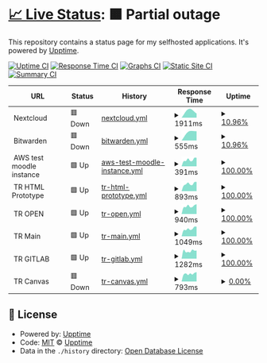 # [📈 Live Status](https://ldunkum.github.io/status/): <!--live status--> **🟧 Partial outage**

This repository contains a status page for my selfhosted applications. It's powered by [Upptime](https://github.com/upptime/upptime).

[![Uptime CI](https://github.com/ldunkum/upptime/workflows/Uptime%20CI/badge.svg)](https://github.com/ldunkum/upptime/actions?query=workflow%3A%22Uptime+CI%22)
[![Response Time CI](https://github.com/ldunkum/upptime/workflows/Response%20Time%20CI/badge.svg)](https://github.com/ldunkum/upptime/actions?query=workflow%3A%22Response+Time+CI%22)
[![Graphs CI](https://github.com/ldunkum/upptime/workflows/Graphs%20CI/badge.svg)](https://github.com/ldunkum/upptime/actions?query=workflow%3A%22Graphs+CI%22)
[![Static Site CI](https://github.com/ldunkum/upptime/workflows/Static%20Site%20CI/badge.svg)](https://github.com/ldunkum/upptime/actions?query=workflow%3A%22Static+Site+CI%22)
[![Summary CI](https://github.com/ldunkum/upptime/workflows/Summary%20CI/badge.svg)](https://github.com/ldunkum/upptime/actions?query=workflow%3A%22Summary+CI%22)

<!--start: status pages-->
<!-- This summary is generated by Upptime (https://github.com/upptime/upptime) -->
<!-- Do not edit this manually, your changes will be overwritten -->
<!-- prettier-ignore -->
| URL | Status | History | Response Time | Uptime |
| --- | ------ | ------- | ------------- | ------ |
| <img alt="" src="https://nextcloud.com/wp-content/themes/next/assets/img/common/favicon.png" height="13"> Nextcloud | 🟥 Down | [nextcloud.yml](https://github.com/ldunkum/status/commits/HEAD/history/nextcloud.yml) | <details><summary><img alt="Response time graph" src="./graphs/nextcloud/response-time-week.png" height="20"> 1911ms</summary><br><a href="https://ldunkum.github.io/status/history/nextcloud"><img alt="Response time 1697" src="https://img.shields.io/endpoint?url=https%3A%2F%2Fraw.githubusercontent.com%2Fldunkum%2Fstatus%2FHEAD%2Fapi%2Fnextcloud%2Fresponse-time.json"></a><br><a href="https://ldunkum.github.io/status/history/nextcloud"><img alt="24-hour response time 0" src="https://img.shields.io/endpoint?url=https%3A%2F%2Fraw.githubusercontent.com%2Fldunkum%2Fstatus%2FHEAD%2Fapi%2Fnextcloud%2Fresponse-time-day.json"></a><br><a href="https://ldunkum.github.io/status/history/nextcloud"><img alt="7-day response time 1911" src="https://img.shields.io/endpoint?url=https%3A%2F%2Fraw.githubusercontent.com%2Fldunkum%2Fstatus%2FHEAD%2Fapi%2Fnextcloud%2Fresponse-time-week.json"></a><br><a href="https://ldunkum.github.io/status/history/nextcloud"><img alt="30-day response time 1405" src="https://img.shields.io/endpoint?url=https%3A%2F%2Fraw.githubusercontent.com%2Fldunkum%2Fstatus%2FHEAD%2Fapi%2Fnextcloud%2Fresponse-time-month.json"></a><br><a href="https://ldunkum.github.io/status/history/nextcloud"><img alt="1-year response time 1697" src="https://img.shields.io/endpoint?url=https%3A%2F%2Fraw.githubusercontent.com%2Fldunkum%2Fstatus%2FHEAD%2Fapi%2Fnextcloud%2Fresponse-time-year.json"></a></details> | <details><summary><a href="https://ldunkum.github.io/status/history/nextcloud">10.96%</a></summary><a href="https://ldunkum.github.io/status/history/nextcloud"><img alt="All-time uptime 81.19%" src="https://img.shields.io/endpoint?url=https%3A%2F%2Fraw.githubusercontent.com%2Fldunkum%2Fstatus%2FHEAD%2Fapi%2Fnextcloud%2Fuptime.json"></a><br><a href="https://ldunkum.github.io/status/history/nextcloud"><img alt="24-hour uptime 0.00%" src="https://img.shields.io/endpoint?url=https%3A%2F%2Fraw.githubusercontent.com%2Fldunkum%2Fstatus%2FHEAD%2Fapi%2Fnextcloud%2Fuptime-day.json"></a><br><a href="https://ldunkum.github.io/status/history/nextcloud"><img alt="7-day uptime 10.96%" src="https://img.shields.io/endpoint?url=https%3A%2F%2Fraw.githubusercontent.com%2Fldunkum%2Fstatus%2FHEAD%2Fapi%2Fnextcloud%2Fuptime-week.json"></a><br><a href="https://ldunkum.github.io/status/history/nextcloud"><img alt="30-day uptime 48.16%" src="https://img.shields.io/endpoint?url=https%3A%2F%2Fraw.githubusercontent.com%2Fldunkum%2Fstatus%2FHEAD%2Fapi%2Fnextcloud%2Fuptime-month.json"></a><br><a href="https://ldunkum.github.io/status/history/nextcloud"><img alt="1-year uptime 81.19%" src="https://img.shields.io/endpoint?url=https%3A%2F%2Fraw.githubusercontent.com%2Fldunkum%2Fstatus%2FHEAD%2Fapi%2Fnextcloud%2Fuptime-year.json"></a></details>
| <img alt="" src="https://bitwarden.com/favicon-32x32.png" height="13"> Bitwarden | 🟥 Down | [bitwarden.yml](https://github.com/ldunkum/status/commits/HEAD/history/bitwarden.yml) | <details><summary><img alt="Response time graph" src="./graphs/bitwarden/response-time-week.png" height="20"> 555ms</summary><br><a href="https://ldunkum.github.io/status/history/bitwarden"><img alt="Response time 719" src="https://img.shields.io/endpoint?url=https%3A%2F%2Fraw.githubusercontent.com%2Fldunkum%2Fstatus%2FHEAD%2Fapi%2Fbitwarden%2Fresponse-time.json"></a><br><a href="https://ldunkum.github.io/status/history/bitwarden"><img alt="24-hour response time 0" src="https://img.shields.io/endpoint?url=https%3A%2F%2Fraw.githubusercontent.com%2Fldunkum%2Fstatus%2FHEAD%2Fapi%2Fbitwarden%2Fresponse-time-day.json"></a><br><a href="https://ldunkum.github.io/status/history/bitwarden"><img alt="7-day response time 555" src="https://img.shields.io/endpoint?url=https%3A%2F%2Fraw.githubusercontent.com%2Fldunkum%2Fstatus%2FHEAD%2Fapi%2Fbitwarden%2Fresponse-time-week.json"></a><br><a href="https://ldunkum.github.io/status/history/bitwarden"><img alt="30-day response time 611" src="https://img.shields.io/endpoint?url=https%3A%2F%2Fraw.githubusercontent.com%2Fldunkum%2Fstatus%2FHEAD%2Fapi%2Fbitwarden%2Fresponse-time-month.json"></a><br><a href="https://ldunkum.github.io/status/history/bitwarden"><img alt="1-year response time 719" src="https://img.shields.io/endpoint?url=https%3A%2F%2Fraw.githubusercontent.com%2Fldunkum%2Fstatus%2FHEAD%2Fapi%2Fbitwarden%2Fresponse-time-year.json"></a></details> | <details><summary><a href="https://ldunkum.github.io/status/history/bitwarden">10.96%</a></summary><a href="https://ldunkum.github.io/status/history/bitwarden"><img alt="All-time uptime 81.43%" src="https://img.shields.io/endpoint?url=https%3A%2F%2Fraw.githubusercontent.com%2Fldunkum%2Fstatus%2FHEAD%2Fapi%2Fbitwarden%2Fuptime.json"></a><br><a href="https://ldunkum.github.io/status/history/bitwarden"><img alt="24-hour uptime 0.00%" src="https://img.shields.io/endpoint?url=https%3A%2F%2Fraw.githubusercontent.com%2Fldunkum%2Fstatus%2FHEAD%2Fapi%2Fbitwarden%2Fuptime-day.json"></a><br><a href="https://ldunkum.github.io/status/history/bitwarden"><img alt="7-day uptime 10.96%" src="https://img.shields.io/endpoint?url=https%3A%2F%2Fraw.githubusercontent.com%2Fldunkum%2Fstatus%2FHEAD%2Fapi%2Fbitwarden%2Fuptime-week.json"></a><br><a href="https://ldunkum.github.io/status/history/bitwarden"><img alt="30-day uptime 48.16%" src="https://img.shields.io/endpoint?url=https%3A%2F%2Fraw.githubusercontent.com%2Fldunkum%2Fstatus%2FHEAD%2Fapi%2Fbitwarden%2Fuptime-month.json"></a><br><a href="https://ldunkum.github.io/status/history/bitwarden"><img alt="1-year uptime 81.43%" src="https://img.shields.io/endpoint?url=https%3A%2F%2Fraw.githubusercontent.com%2Fldunkum%2Fstatus%2FHEAD%2Fapi%2Fbitwarden%2Fuptime-year.json"></a></details>
| <img alt="" src="https://favicons.githubusercontent.com/null" height="13"> AWS test moodle instance | 🟩 Up | [aws-test-moodle-instance.yml](https://github.com/ldunkum/status/commits/HEAD/history/aws-test-moodle-instance.yml) | <details><summary><img alt="Response time graph" src="./graphs/aws-test-moodle-instance/response-time-week.png" height="20"> 391ms</summary><br><a href="https://ldunkum.github.io/status/history/aws-test-moodle-instance"><img alt="Response time 417" src="https://img.shields.io/endpoint?url=https%3A%2F%2Fraw.githubusercontent.com%2Fldunkum%2Fstatus%2FHEAD%2Fapi%2Faws-test-moodle-instance%2Fresponse-time.json"></a><br><a href="https://ldunkum.github.io/status/history/aws-test-moodle-instance"><img alt="24-hour response time 312" src="https://img.shields.io/endpoint?url=https%3A%2F%2Fraw.githubusercontent.com%2Fldunkum%2Fstatus%2FHEAD%2Fapi%2Faws-test-moodle-instance%2Fresponse-time-day.json"></a><br><a href="https://ldunkum.github.io/status/history/aws-test-moodle-instance"><img alt="7-day response time 391" src="https://img.shields.io/endpoint?url=https%3A%2F%2Fraw.githubusercontent.com%2Fldunkum%2Fstatus%2FHEAD%2Fapi%2Faws-test-moodle-instance%2Fresponse-time-week.json"></a><br><a href="https://ldunkum.github.io/status/history/aws-test-moodle-instance"><img alt="30-day response time 362" src="https://img.shields.io/endpoint?url=https%3A%2F%2Fraw.githubusercontent.com%2Fldunkum%2Fstatus%2FHEAD%2Fapi%2Faws-test-moodle-instance%2Fresponse-time-month.json"></a><br><a href="https://ldunkum.github.io/status/history/aws-test-moodle-instance"><img alt="1-year response time 417" src="https://img.shields.io/endpoint?url=https%3A%2F%2Fraw.githubusercontent.com%2Fldunkum%2Fstatus%2FHEAD%2Fapi%2Faws-test-moodle-instance%2Fresponse-time-year.json"></a></details> | <details><summary><a href="https://ldunkum.github.io/status/history/aws-test-moodle-instance">100.00%</a></summary><a href="https://ldunkum.github.io/status/history/aws-test-moodle-instance"><img alt="All-time uptime 99.99%" src="https://img.shields.io/endpoint?url=https%3A%2F%2Fraw.githubusercontent.com%2Fldunkum%2Fstatus%2FHEAD%2Fapi%2Faws-test-moodle-instance%2Fuptime.json"></a><br><a href="https://ldunkum.github.io/status/history/aws-test-moodle-instance"><img alt="24-hour uptime 100.00%" src="https://img.shields.io/endpoint?url=https%3A%2F%2Fraw.githubusercontent.com%2Fldunkum%2Fstatus%2FHEAD%2Fapi%2Faws-test-moodle-instance%2Fuptime-day.json"></a><br><a href="https://ldunkum.github.io/status/history/aws-test-moodle-instance"><img alt="7-day uptime 100.00%" src="https://img.shields.io/endpoint?url=https%3A%2F%2Fraw.githubusercontent.com%2Fldunkum%2Fstatus%2FHEAD%2Fapi%2Faws-test-moodle-instance%2Fuptime-week.json"></a><br><a href="https://ldunkum.github.io/status/history/aws-test-moodle-instance"><img alt="30-day uptime 100.00%" src="https://img.shields.io/endpoint?url=https%3A%2F%2Fraw.githubusercontent.com%2Fldunkum%2Fstatus%2FHEAD%2Fapi%2Faws-test-moodle-instance%2Fuptime-month.json"></a><br><a href="https://ldunkum.github.io/status/history/aws-test-moodle-instance"><img alt="1-year uptime 99.99%" src="https://img.shields.io/endpoint?url=https%3A%2F%2Fraw.githubusercontent.com%2Fldunkum%2Fstatus%2FHEAD%2Fapi%2Faws-test-moodle-instance%2Fuptime-year.json"></a></details>
| <img alt="" src="https://favicons.githubusercontent.com/null" height="13"> TR HTML Prototype | 🟩 Up | [tr-html-prototype.yml](https://github.com/ldunkum/status/commits/HEAD/history/tr-html-prototype.yml) | <details><summary><img alt="Response time graph" src="./graphs/tr-html-prototype/response-time-week.png" height="20"> 893ms</summary><br><a href="https://ldunkum.github.io/status/history/tr-html-prototype"><img alt="Response time 966" src="https://img.shields.io/endpoint?url=https%3A%2F%2Fraw.githubusercontent.com%2Fldunkum%2Fstatus%2FHEAD%2Fapi%2Ftr-html-prototype%2Fresponse-time.json"></a><br><a href="https://ldunkum.github.io/status/history/tr-html-prototype"><img alt="24-hour response time 772" src="https://img.shields.io/endpoint?url=https%3A%2F%2Fraw.githubusercontent.com%2Fldunkum%2Fstatus%2FHEAD%2Fapi%2Ftr-html-prototype%2Fresponse-time-day.json"></a><br><a href="https://ldunkum.github.io/status/history/tr-html-prototype"><img alt="7-day response time 893" src="https://img.shields.io/endpoint?url=https%3A%2F%2Fraw.githubusercontent.com%2Fldunkum%2Fstatus%2FHEAD%2Fapi%2Ftr-html-prototype%2Fresponse-time-week.json"></a><br><a href="https://ldunkum.github.io/status/history/tr-html-prototype"><img alt="30-day response time 855" src="https://img.shields.io/endpoint?url=https%3A%2F%2Fraw.githubusercontent.com%2Fldunkum%2Fstatus%2FHEAD%2Fapi%2Ftr-html-prototype%2Fresponse-time-month.json"></a><br><a href="https://ldunkum.github.io/status/history/tr-html-prototype"><img alt="1-year response time 966" src="https://img.shields.io/endpoint?url=https%3A%2F%2Fraw.githubusercontent.com%2Fldunkum%2Fstatus%2FHEAD%2Fapi%2Ftr-html-prototype%2Fresponse-time-year.json"></a></details> | <details><summary><a href="https://ldunkum.github.io/status/history/tr-html-prototype">100.00%</a></summary><a href="https://ldunkum.github.io/status/history/tr-html-prototype"><img alt="All-time uptime 100.00%" src="https://img.shields.io/endpoint?url=https%3A%2F%2Fraw.githubusercontent.com%2Fldunkum%2Fstatus%2FHEAD%2Fapi%2Ftr-html-prototype%2Fuptime.json"></a><br><a href="https://ldunkum.github.io/status/history/tr-html-prototype"><img alt="24-hour uptime 100.00%" src="https://img.shields.io/endpoint?url=https%3A%2F%2Fraw.githubusercontent.com%2Fldunkum%2Fstatus%2FHEAD%2Fapi%2Ftr-html-prototype%2Fuptime-day.json"></a><br><a href="https://ldunkum.github.io/status/history/tr-html-prototype"><img alt="7-day uptime 100.00%" src="https://img.shields.io/endpoint?url=https%3A%2F%2Fraw.githubusercontent.com%2Fldunkum%2Fstatus%2FHEAD%2Fapi%2Ftr-html-prototype%2Fuptime-week.json"></a><br><a href="https://ldunkum.github.io/status/history/tr-html-prototype"><img alt="30-day uptime 100.00%" src="https://img.shields.io/endpoint?url=https%3A%2F%2Fraw.githubusercontent.com%2Fldunkum%2Fstatus%2FHEAD%2Fapi%2Ftr-html-prototype%2Fuptime-month.json"></a><br><a href="https://ldunkum.github.io/status/history/tr-html-prototype"><img alt="1-year uptime 100.00%" src="https://img.shields.io/endpoint?url=https%3A%2F%2Fraw.githubusercontent.com%2Fldunkum%2Fstatus%2FHEAD%2Fapi%2Ftr-html-prototype%2Fuptime-year.json"></a></details>
| <img alt="" src="https://favicons.githubusercontent.com/null" height="13"> TR OPEN | 🟩 Up | [tr-open.yml](https://github.com/ldunkum/status/commits/HEAD/history/tr-open.yml) | <details><summary><img alt="Response time graph" src="./graphs/tr-open/response-time-week.png" height="20"> 940ms</summary><br><a href="https://ldunkum.github.io/status/history/tr-open"><img alt="Response time 939" src="https://img.shields.io/endpoint?url=https%3A%2F%2Fraw.githubusercontent.com%2Fldunkum%2Fstatus%2FHEAD%2Fapi%2Ftr-open%2Fresponse-time.json"></a><br><a href="https://ldunkum.github.io/status/history/tr-open"><img alt="24-hour response time 839" src="https://img.shields.io/endpoint?url=https%3A%2F%2Fraw.githubusercontent.com%2Fldunkum%2Fstatus%2FHEAD%2Fapi%2Ftr-open%2Fresponse-time-day.json"></a><br><a href="https://ldunkum.github.io/status/history/tr-open"><img alt="7-day response time 940" src="https://img.shields.io/endpoint?url=https%3A%2F%2Fraw.githubusercontent.com%2Fldunkum%2Fstatus%2FHEAD%2Fapi%2Ftr-open%2Fresponse-time-week.json"></a><br><a href="https://ldunkum.github.io/status/history/tr-open"><img alt="30-day response time 862" src="https://img.shields.io/endpoint?url=https%3A%2F%2Fraw.githubusercontent.com%2Fldunkum%2Fstatus%2FHEAD%2Fapi%2Ftr-open%2Fresponse-time-month.json"></a><br><a href="https://ldunkum.github.io/status/history/tr-open"><img alt="1-year response time 939" src="https://img.shields.io/endpoint?url=https%3A%2F%2Fraw.githubusercontent.com%2Fldunkum%2Fstatus%2FHEAD%2Fapi%2Ftr-open%2Fresponse-time-year.json"></a></details> | <details><summary><a href="https://ldunkum.github.io/status/history/tr-open">100.00%</a></summary><a href="https://ldunkum.github.io/status/history/tr-open"><img alt="All-time uptime 99.98%" src="https://img.shields.io/endpoint?url=https%3A%2F%2Fraw.githubusercontent.com%2Fldunkum%2Fstatus%2FHEAD%2Fapi%2Ftr-open%2Fuptime.json"></a><br><a href="https://ldunkum.github.io/status/history/tr-open"><img alt="24-hour uptime 100.00%" src="https://img.shields.io/endpoint?url=https%3A%2F%2Fraw.githubusercontent.com%2Fldunkum%2Fstatus%2FHEAD%2Fapi%2Ftr-open%2Fuptime-day.json"></a><br><a href="https://ldunkum.github.io/status/history/tr-open"><img alt="7-day uptime 100.00%" src="https://img.shields.io/endpoint?url=https%3A%2F%2Fraw.githubusercontent.com%2Fldunkum%2Fstatus%2FHEAD%2Fapi%2Ftr-open%2Fuptime-week.json"></a><br><a href="https://ldunkum.github.io/status/history/tr-open"><img alt="30-day uptime 100.00%" src="https://img.shields.io/endpoint?url=https%3A%2F%2Fraw.githubusercontent.com%2Fldunkum%2Fstatus%2FHEAD%2Fapi%2Ftr-open%2Fuptime-month.json"></a><br><a href="https://ldunkum.github.io/status/history/tr-open"><img alt="1-year uptime 99.98%" src="https://img.shields.io/endpoint?url=https%3A%2F%2Fraw.githubusercontent.com%2Fldunkum%2Fstatus%2FHEAD%2Fapi%2Ftr-open%2Fuptime-year.json"></a></details>
| <img alt="" src="https://favicons.githubusercontent.com/null" height="13"> TR Main | 🟩 Up | [tr-main.yml](https://github.com/ldunkum/status/commits/HEAD/history/tr-main.yml) | <details><summary><img alt="Response time graph" src="./graphs/tr-main/response-time-week.png" height="20"> 1049ms</summary><br><a href="https://ldunkum.github.io/status/history/tr-main"><img alt="Response time 1230" src="https://img.shields.io/endpoint?url=https%3A%2F%2Fraw.githubusercontent.com%2Fldunkum%2Fstatus%2FHEAD%2Fapi%2Ftr-main%2Fresponse-time.json"></a><br><a href="https://ldunkum.github.io/status/history/tr-main"><img alt="24-hour response time 836" src="https://img.shields.io/endpoint?url=https%3A%2F%2Fraw.githubusercontent.com%2Fldunkum%2Fstatus%2FHEAD%2Fapi%2Ftr-main%2Fresponse-time-day.json"></a><br><a href="https://ldunkum.github.io/status/history/tr-main"><img alt="7-day response time 1049" src="https://img.shields.io/endpoint?url=https%3A%2F%2Fraw.githubusercontent.com%2Fldunkum%2Fstatus%2FHEAD%2Fapi%2Ftr-main%2Fresponse-time-week.json"></a><br><a href="https://ldunkum.github.io/status/history/tr-main"><img alt="30-day response time 985" src="https://img.shields.io/endpoint?url=https%3A%2F%2Fraw.githubusercontent.com%2Fldunkum%2Fstatus%2FHEAD%2Fapi%2Ftr-main%2Fresponse-time-month.json"></a><br><a href="https://ldunkum.github.io/status/history/tr-main"><img alt="1-year response time 1230" src="https://img.shields.io/endpoint?url=https%3A%2F%2Fraw.githubusercontent.com%2Fldunkum%2Fstatus%2FHEAD%2Fapi%2Ftr-main%2Fresponse-time-year.json"></a></details> | <details><summary><a href="https://ldunkum.github.io/status/history/tr-main">100.00%</a></summary><a href="https://ldunkum.github.io/status/history/tr-main"><img alt="All-time uptime 99.97%" src="https://img.shields.io/endpoint?url=https%3A%2F%2Fraw.githubusercontent.com%2Fldunkum%2Fstatus%2FHEAD%2Fapi%2Ftr-main%2Fuptime.json"></a><br><a href="https://ldunkum.github.io/status/history/tr-main"><img alt="24-hour uptime 100.00%" src="https://img.shields.io/endpoint?url=https%3A%2F%2Fraw.githubusercontent.com%2Fldunkum%2Fstatus%2FHEAD%2Fapi%2Ftr-main%2Fuptime-day.json"></a><br><a href="https://ldunkum.github.io/status/history/tr-main"><img alt="7-day uptime 100.00%" src="https://img.shields.io/endpoint?url=https%3A%2F%2Fraw.githubusercontent.com%2Fldunkum%2Fstatus%2FHEAD%2Fapi%2Ftr-main%2Fuptime-week.json"></a><br><a href="https://ldunkum.github.io/status/history/tr-main"><img alt="30-day uptime 100.00%" src="https://img.shields.io/endpoint?url=https%3A%2F%2Fraw.githubusercontent.com%2Fldunkum%2Fstatus%2FHEAD%2Fapi%2Ftr-main%2Fuptime-month.json"></a><br><a href="https://ldunkum.github.io/status/history/tr-main"><img alt="1-year uptime 99.97%" src="https://img.shields.io/endpoint?url=https%3A%2F%2Fraw.githubusercontent.com%2Fldunkum%2Fstatus%2FHEAD%2Fapi%2Ftr-main%2Fuptime-year.json"></a></details>
| <img alt="" src="https://favicons.githubusercontent.com/null" height="13"> TR GITLAB | 🟩 Up | [tr-gitlab.yml](https://github.com/ldunkum/status/commits/HEAD/history/tr-gitlab.yml) | <details><summary><img alt="Response time graph" src="./graphs/tr-gitlab/response-time-week.png" height="20"> 1282ms</summary><br><a href="https://ldunkum.github.io/status/history/tr-gitlab"><img alt="Response time 1402" src="https://img.shields.io/endpoint?url=https%3A%2F%2Fraw.githubusercontent.com%2Fldunkum%2Fstatus%2FHEAD%2Fapi%2Ftr-gitlab%2Fresponse-time.json"></a><br><a href="https://ldunkum.github.io/status/history/tr-gitlab"><img alt="24-hour response time 1064" src="https://img.shields.io/endpoint?url=https%3A%2F%2Fraw.githubusercontent.com%2Fldunkum%2Fstatus%2FHEAD%2Fapi%2Ftr-gitlab%2Fresponse-time-day.json"></a><br><a href="https://ldunkum.github.io/status/history/tr-gitlab"><img alt="7-day response time 1282" src="https://img.shields.io/endpoint?url=https%3A%2F%2Fraw.githubusercontent.com%2Fldunkum%2Fstatus%2FHEAD%2Fapi%2Ftr-gitlab%2Fresponse-time-week.json"></a><br><a href="https://ldunkum.github.io/status/history/tr-gitlab"><img alt="30-day response time 1252" src="https://img.shields.io/endpoint?url=https%3A%2F%2Fraw.githubusercontent.com%2Fldunkum%2Fstatus%2FHEAD%2Fapi%2Ftr-gitlab%2Fresponse-time-month.json"></a><br><a href="https://ldunkum.github.io/status/history/tr-gitlab"><img alt="1-year response time 1402" src="https://img.shields.io/endpoint?url=https%3A%2F%2Fraw.githubusercontent.com%2Fldunkum%2Fstatus%2FHEAD%2Fapi%2Ftr-gitlab%2Fresponse-time-year.json"></a></details> | <details><summary><a href="https://ldunkum.github.io/status/history/tr-gitlab">100.00%</a></summary><a href="https://ldunkum.github.io/status/history/tr-gitlab"><img alt="All-time uptime 97.95%" src="https://img.shields.io/endpoint?url=https%3A%2F%2Fraw.githubusercontent.com%2Fldunkum%2Fstatus%2FHEAD%2Fapi%2Ftr-gitlab%2Fuptime.json"></a><br><a href="https://ldunkum.github.io/status/history/tr-gitlab"><img alt="24-hour uptime 100.00%" src="https://img.shields.io/endpoint?url=https%3A%2F%2Fraw.githubusercontent.com%2Fldunkum%2Fstatus%2FHEAD%2Fapi%2Ftr-gitlab%2Fuptime-day.json"></a><br><a href="https://ldunkum.github.io/status/history/tr-gitlab"><img alt="7-day uptime 100.00%" src="https://img.shields.io/endpoint?url=https%3A%2F%2Fraw.githubusercontent.com%2Fldunkum%2Fstatus%2FHEAD%2Fapi%2Ftr-gitlab%2Fuptime-week.json"></a><br><a href="https://ldunkum.github.io/status/history/tr-gitlab"><img alt="30-day uptime 100.00%" src="https://img.shields.io/endpoint?url=https%3A%2F%2Fraw.githubusercontent.com%2Fldunkum%2Fstatus%2FHEAD%2Fapi%2Ftr-gitlab%2Fuptime-month.json"></a><br><a href="https://ldunkum.github.io/status/history/tr-gitlab"><img alt="1-year uptime 97.95%" src="https://img.shields.io/endpoint?url=https%3A%2F%2Fraw.githubusercontent.com%2Fldunkum%2Fstatus%2FHEAD%2Fapi%2Ftr-gitlab%2Fuptime-year.json"></a></details>
| <img alt="" src="https://favicons.githubusercontent.com/null" height="13"> TR Canvas | 🟥 Down | [tr-canvas.yml](https://github.com/ldunkum/status/commits/HEAD/history/tr-canvas.yml) | <details><summary><img alt="Response time graph" src="./graphs/tr-canvas/response-time-week.png" height="20"> 793ms</summary><br><a href="https://ldunkum.github.io/status/history/tr-canvas"><img alt="Response time 737" src="https://img.shields.io/endpoint?url=https%3A%2F%2Fraw.githubusercontent.com%2Fldunkum%2Fstatus%2FHEAD%2Fapi%2Ftr-canvas%2Fresponse-time.json"></a><br><a href="https://ldunkum.github.io/status/history/tr-canvas"><img alt="24-hour response time 841" src="https://img.shields.io/endpoint?url=https%3A%2F%2Fraw.githubusercontent.com%2Fldunkum%2Fstatus%2FHEAD%2Fapi%2Ftr-canvas%2Fresponse-time-day.json"></a><br><a href="https://ldunkum.github.io/status/history/tr-canvas"><img alt="7-day response time 793" src="https://img.shields.io/endpoint?url=https%3A%2F%2Fraw.githubusercontent.com%2Fldunkum%2Fstatus%2FHEAD%2Fapi%2Ftr-canvas%2Fresponse-time-week.json"></a><br><a href="https://ldunkum.github.io/status/history/tr-canvas"><img alt="30-day response time 728" src="https://img.shields.io/endpoint?url=https%3A%2F%2Fraw.githubusercontent.com%2Fldunkum%2Fstatus%2FHEAD%2Fapi%2Ftr-canvas%2Fresponse-time-month.json"></a><br><a href="https://ldunkum.github.io/status/history/tr-canvas"><img alt="1-year response time 737" src="https://img.shields.io/endpoint?url=https%3A%2F%2Fraw.githubusercontent.com%2Fldunkum%2Fstatus%2FHEAD%2Fapi%2Ftr-canvas%2Fresponse-time-year.json"></a></details> | <details><summary><a href="https://ldunkum.github.io/status/history/tr-canvas">0.00%</a></summary><a href="https://ldunkum.github.io/status/history/tr-canvas"><img alt="All-time uptime 0.00%" src="https://img.shields.io/endpoint?url=https%3A%2F%2Fraw.githubusercontent.com%2Fldunkum%2Fstatus%2FHEAD%2Fapi%2Ftr-canvas%2Fuptime.json"></a><br><a href="https://ldunkum.github.io/status/history/tr-canvas"><img alt="24-hour uptime 0.00%" src="https://img.shields.io/endpoint?url=https%3A%2F%2Fraw.githubusercontent.com%2Fldunkum%2Fstatus%2FHEAD%2Fapi%2Ftr-canvas%2Fuptime-day.json"></a><br><a href="https://ldunkum.github.io/status/history/tr-canvas"><img alt="7-day uptime 0.00%" src="https://img.shields.io/endpoint?url=https%3A%2F%2Fraw.githubusercontent.com%2Fldunkum%2Fstatus%2FHEAD%2Fapi%2Ftr-canvas%2Fuptime-week.json"></a><br><a href="https://ldunkum.github.io/status/history/tr-canvas"><img alt="30-day uptime 1.38%" src="https://img.shields.io/endpoint?url=https%3A%2F%2Fraw.githubusercontent.com%2Fldunkum%2Fstatus%2FHEAD%2Fapi%2Ftr-canvas%2Fuptime-month.json"></a><br><a href="https://ldunkum.github.io/status/history/tr-canvas"><img alt="1-year uptime 0.00%" src="https://img.shields.io/endpoint?url=https%3A%2F%2Fraw.githubusercontent.com%2Fldunkum%2Fstatus%2FHEAD%2Fapi%2Ftr-canvas%2Fuptime-year.json"></a></details>

<!--end: status pages-->

## 📄 License

- Powered by: [Upptime](https://github.com/upptime/upptime)
- Code: [MIT](./LICENSE) © [Upptime](https://upptime.js.org)
- Data in the `./history` directory: [Open Database License](https://opendatacommons.org/licenses/odbl/1-0/)
